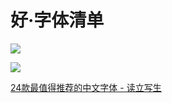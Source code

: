 # 好·字体清单


![](http://ww4.sinaimg.cn/mw690/617ccc0cjw1evjq8m6vyuj218gjmjx6p.jpg)

![](http://openmindclub.qiniudn.com/cnfeat/image/goodfonts.jpg)

[24款最值得推荐的中文字体 - 读立写生](http://cnfeat.com/blog/2015/05/22/a-24-chinese-fonts/)

